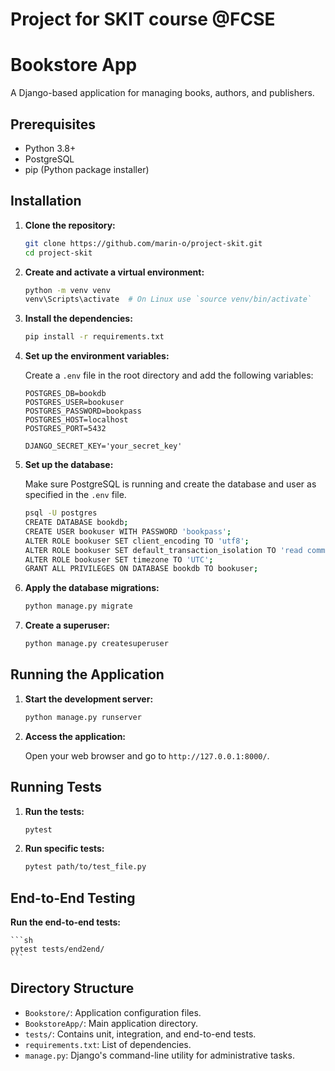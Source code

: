 # Project for SKIT course @FCSE


# Bookstore App

A Django-based application for managing books, authors, and publishers.

## Prerequisites

- Python 3.8+
- PostgreSQL
- pip (Python package installer)

## Installation

1. **Clone the repository:**

    ```sh
    git clone https://github.com/marin-o/project-skit.git
    cd project-skit
    ```

2. **Create and activate a virtual environment:**

    ```sh
    python -m venv venv
    venv\Scripts\activate  # On Linux use `source venv/bin/activate`
    ```

3. **Install the dependencies:**

    ```sh
    pip install -r requirements.txt
    ```

4. **Set up the environment variables:**

    Create a `.env` file in the root directory and add the following variables:

    ```dotenv
    POSTGRES_DB=bookdb
    POSTGRES_USER=bookuser
    POSTGRES_PASSWORD=bookpass
    POSTGRES_HOST=localhost
    POSTGRES_PORT=5432

    DJANGO_SECRET_KEY='your_secret_key'
    ```

5. **Set up the database:**

    Make sure PostgreSQL is running and create the database and user as specified in the `.env` file.

    ```sh
    psql -U postgres
    CREATE DATABASE bookdb;
    CREATE USER bookuser WITH PASSWORD 'bookpass';
    ALTER ROLE bookuser SET client_encoding TO 'utf8';
    ALTER ROLE bookuser SET default_transaction_isolation TO 'read committed';
    ALTER ROLE bookuser SET timezone TO 'UTC';
    GRANT ALL PRIVILEGES ON DATABASE bookdb TO bookuser;
    ```

6. **Apply the database migrations:**

    ```sh
    python manage.py migrate
    ```

7. **Create a superuser:**

    ```sh
    python manage.py createsuperuser
    ```

## Running the Application

1. **Start the development server:**

    ```sh
    python manage.py runserver
    ```

2. **Access the application:**

    Open your web browser and go to `http://127.0.0.1:8000/`.

## Running Tests

1. **Run the tests:**

    ```sh
    pytest
    ```

2. **Run specific tests:**

    ```sh
    pytest path/to/test_file.py
    ```

## End-to-End Testing

**Run the end-to-end tests:**

    ```sh
    pytest tests/end2end/
    ```

## Directory Structure
- `Bookstore/`: Application configuration files.
- `BookstoreApp/`: Main application directory.
- `tests/`: Contains unit, integration, and end-to-end tests.
- `requirements.txt`: List of dependencies.
- `manage.py`: Django's command-line utility for administrative tasks.
